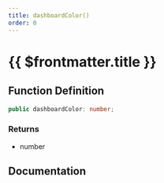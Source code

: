 ```yaml
---
title: dashboardColor()
order: 0
---
```


# {{ $frontmatter.title }}

## Function Definition

```ts
public dashboardColor: number;
```

### Returns

* number

## Documentation

<!--@include: ./parts/dashboardColor.md-->
